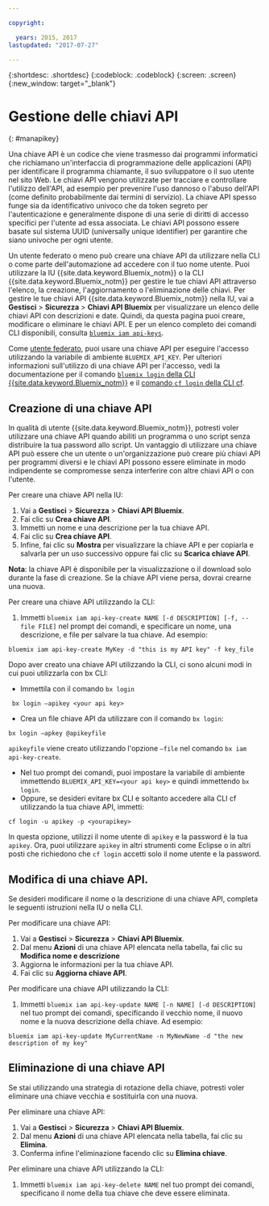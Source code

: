 ```yaml
---

copyright:

  years: 2015, 2017
lastupdated: "2017-07-27"

---
```


{:shortdesc: .shortdesc}
{:codeblock: .codeblock}
{:screen: .screen}
{:new_window: target="_blank"}

# Gestione delle chiavi API
{: #manapikey}

Una chiave API è un codice che viene trasmesso dai programmi informatici che richiamano un'interfaccia di programmazione delle applicazioni (API) per identificare il programma chiamante, il suo sviluppatore o il suo utente nel sito Web. Le chiavi API vengono utilizzate per tracciare e controllare l'utilizzo dell'API, ad esempio per prevenire l'uso dannoso o l'abuso dell'API (come definito probabilmente dai termini di servizio). La chiave API spesso funge sia da identificativo univoco che da token segreto per l'autenticazione e generalmente dispone di una serie di diritti di accesso specifici per l'utente ad essa associata. Le chiavi API possono essere basate sul sistema UUID (universally unique identifier) per garantire che siano univoche per ogni utente.

Un utente federato o meno può creare una chiave API da utilizzare nella CLI o come parte dell'automazione ad accedere con il tuo nome utente. Puoi utilizzare la IU {{site.data.keyword.Bluemix_notm}} o la CLI {{site.data.keyword.Bluemix_notm}} per gestire le tue chiavi API attraverso l'elenco, la creazione, l'aggiornamento o l'eliminazione delle chiavi. Per gestire le tue chiavi API {{site.data.keyword.Bluemix_notm}} nella IU, vai a **Gestisci** &gt; **Sicurezza** &gt; **Chiavi API Bluemix** per visualizzare un elenco delle chiavi API con descrizioni e date. Quindi, da questa pagina puoi creare, modificare o eliminare le chiavi API. E per un elenco completo dei comandi CLI disponibili, consulta [`bluemix iam api-keys`](/docs/cli/reference/bluemix_cli/bx_cli.html#bluemix_iam).

Come [utente federato](/docs/admin/adminpublic.html#federatedid), puoi usare una chiave API per eseguire l'accesso utilizzando la variabile di ambiente `BLUEMIX_API_KEY`. Per ulteriori informazioni sull'utilizzo di una chiave API per l'accesso, vedi la documentazione per il comando [ `bluemix login` della CLI {{site.data.keyword.Bluemix_notm}}](/docs/cli/reference/bluemix_cli/bx_cli.html#bluemix_login) e il [comando `cf login` della CLI cf](/docs/cli/reference/cfcommands/index.html#cf_login).

## Creazione di una chiave API

In qualità di utente {{site.data.keyword.Bluemix_notm}}, potresti voler utilizzare una chiave API quando abiliti un programma o uno script senza distribuire la tua password allo script. Un vantaggio di utilizzare una chiave API può essere che un utente o un'organizzazione può creare più chiavi API per programmi diversi e le chiavi API possono essere eliminate in modo indipendente se compromesse senza interferire con altre chiavi API o con l'utente.

Per creare una chiave API nella IU:

1. Vai a **Gestisci** &gt; **Sicurezza** &gt; **Chiavi API Bluemix**.
2. Fai clic su **Crea chiave API**.
3. Immetti un nome e una descrizione per la tua chiave API.
4. Fai clic su **Crea chiave API**.
5. Infine, fai clic su **Mostra** per visualizzare la chiave API e per copiarla e salvarla per un uso successivo oppure fai clic su **Scarica chiave API**.

**Nota**: la chiave API è disponibile per la visualizzazione o il download solo durante la fase di creazione. Se la chiave API viene persa, dovrai crearne una nuova.

Per creare una chiave API utilizzando la CLI:

1. Immetti `bluemix iam api-key-create NAME [-d DESCRIPTION] [-f, --file FILE]` nel prompt dei comandi, e specificare un nome, una descrizione, e file per salvare la tua chiave. Ad
esempio:

```
bluemix iam api-key-create MyKey -d "this is my API key" -f key_file
``` 

Dopo aver creato una chiave API utilizzando la CLI, ci sono alcuni modi in cui puoi utilizzarla con bx CLI:

* Immettila con il comando `bx login`
```
 bx login —apikey <your api key>
```
* Crea un file chiave API da utilizzare con il comando `bx login`: 
 ```
 bx login —apkey @apikeyfile
 ```
 `apikeyfile` viene creato utilizzando l'opzione `—file` nel comando `bx iam api-key-create`.
* Nel tuo prompt dei comandi, puoi impostare la variabile di ambiente immettendo `BLUEMIX_API_KEY=<your api key>` e quindi immettendo `bx login`.
* Oppure, se desideri evitare bx CLI e soltanto accedere alla CLI cf utilizzando la tua chiave API, immetti:
 ```
 cf login -u apikey -p <yourapikey>
 ```
  In questa opzione, utilizzi il nome utente di `apikey` e la password è la tua `apikey`. Ora, puoi utilizzare `apikey` in altri strumenti come Eclipse o in altri posti che richiedono che `cf login` accetti solo il nome utente e la password.

## Modifica di una chiave API.

Se desideri modificare il nome o la descrizione di una chiave API, completa le seguenti istruzioni nella IU o nella CLI.

Per modificare una chiave API:

1. Vai a **Gestisci** &gt; **Sicurezza** &gt; **Chiavi API Bluemix**.
2. Dal menu **Azioni** di una chiave API elencata nella tabella, fai clic su **Modifica nome e descrizione** 
3. Aggiorna le informazioni per la tua chiave API.
4. Fai clic su **Aggiorna chiave API**.

Per modificare una chiave API utilizzando la CLI:

1. Immetti `bluemix iam api-key-update NAME [-n NAME] [-d DESCRIPTION]` nel tuo prompt dei comandi, specificando il vecchio nome, il nuovo nome e la nuova descrizione della chiave. Ad
esempio:

```
bluemix iam api-key-update MyCurrentName -n MyNewName -d "the new description of my key"
```

## Eliminazione di una chiave API

Se stai utilizzando una strategia di rotazione della chiave, potresti voler eliminare una chiave vecchia e sostituirla con una nuova.

Per eliminare una chiave API: 

1. Vai a **Gestisci** &gt; **Sicurezza** &gt; **Chiavi API Bluemix**.
2. Dal menu **Azioni** di una chiave API elencata nella tabella, fai clic su **Elimina**.
3. Conferma infine l'eliminazione facendo clic su **Elimina chiave**.

Per eliminare una chiave API utilizzando la CLI:
1. Immetti `bluemix iam api-key-delete NAME` nel tuo prompt dei comandi, specificano il nome della tua chiave che deve essere eliminata.
